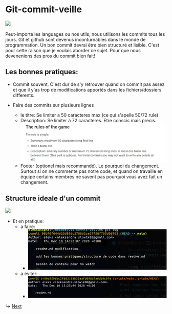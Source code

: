 # Git-commit-veille

<img src="https://media1.tenor.com/images/864b1c85c67c84191b95b3bd8ec843c9/tenor.gif?itemid=4771225">

Peut-importe les languages ou nos utils, nous utilisons les commits tous les jours. Git et github sont devenus inconturnables dans le monde de programmation. Un bon commit devrai être bien structuré et lisible.
C'est pour cette raison que je voulais aborder ce sujet. Pour que nous devenenions des pros du commit bien fait!

## Les bonnes pratiques:

- Commit souvent. C'est dur de s'y retrouver quand on commit pas assez et que il y'as trop de modifications apportés dans les fichiers/dossiers differents.

- Faire des commits sur plusieurs lignes
  - le titre:
    Se limiter a 50 caracteres max (ce qui s'apelle 50/72 rule)
  - Description:
    Se limiter à 72 caracteres. Etre conscis mais precis.
    <img src="assets/img/10.png">
  - Footer (optionel mais recommandé). Le pourquoi du changement.
    Surtout si on ne commente pas notre code, et quand on travaille en équipe certains membres ne savent pas pourquoi vous avez fait un changement.

## Structure ideale d'un commit

<img src="https://cdn.thenewstack.io/media/2018/05/700759e3-deargit.png">

- Et en pratique:
  - a faire:
    - <img src="assets/img/1.png">
  - a éviter:
    - <img src="assets/img/2.png">

↪ [Next](SecondPage.md)
